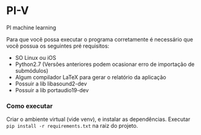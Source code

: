 # PI-V
PI machine learning

Para que você possa executar o programa corretamente é necessário que você possua os seguintes pré requisitos:
  * SO Linux ou iOS
  * Python2.7 (Versões anteriores podem ocasionar erro de importação de submódulos)
  * Algum compilador LaTeX para gerar o relatório da aplicação
  * Possuir a lib libasound2-dev
  * Possuir a lib portaudio19-dev

### Como executar
Criar o ambiente virtual (vide venv), e instalar as dependências. Executar `pip install -r requirements.txt` na raiz do projeto.